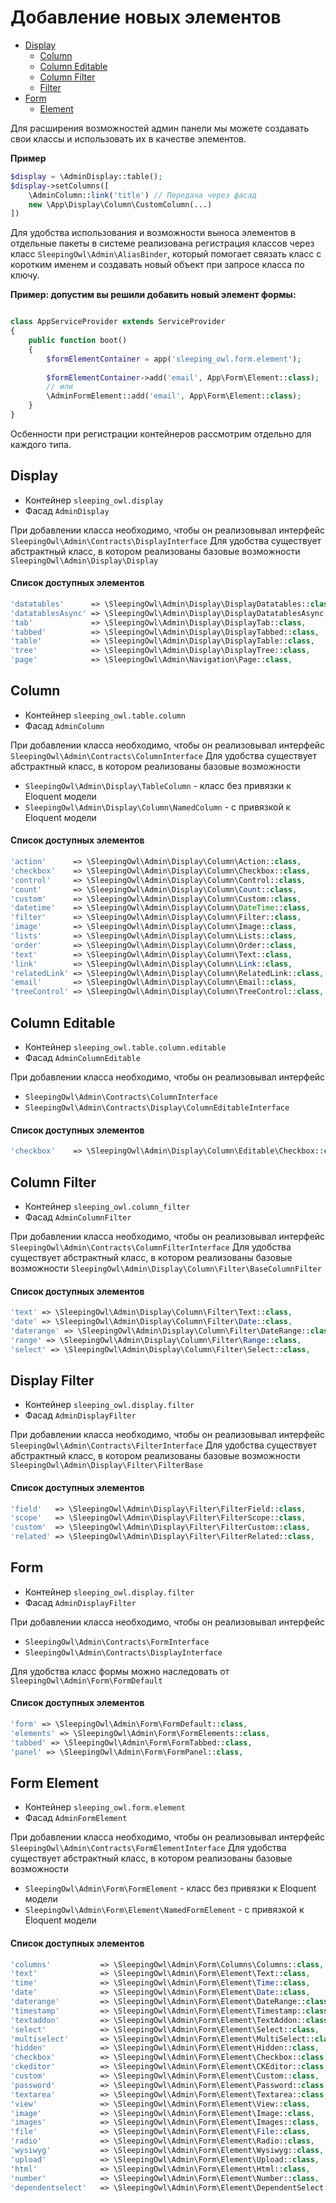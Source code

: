 # Добавление новых элементов

 - [Display](#display)
    - [Column](#column)
    - [Column Editable](#column-editable)
    - [Column Filter](#column-filter)
    - [Filter](#display-filter)
 - [Form](#form)
    - [Element](#form-element)


Для расширения возможностей админ панели мы можете создавать свои классы и использовать их в качестве элементов.

**Пример**

```php
$display = \AdminDisplay::table();
$display->setColumns([
	\AdminColumn::link('title') // Передача через фасад
	new \App\Display\Column\CustomColumn(...)
])
```

Для удобства использования и возможности выноса элементов в отдельные пакеты в системе реализована регистрация классов
через класс `SleepingOwl\Admin\AliasBinder`, который помогает связать класс с коротким именем и создавать новый объект 
при запросе класса по ключу.

**Пример: допустим вы решили добавить новый элемент формы:**
```php

class AppServiceProvider extends ServiceProvider
{
	public function boot() 
	{
		$formElementContainer = app('sleeping_owl.form.element');
		
		$formElementContainer->add('email', App\Form\Element::class);
		// или
		\AdminFormElement::add('email', App\Form\Element::class);
	}
}
```

Осбенности при регистрации контейнеров рассмотрим отдельно для каждого типа.

<a name="display"></a>
## Display

 - Контейнер `sleeping_owl.display`
 - Фасад `AdminDisplay`

При добавлении класса необходимо, чтобы он реализовывал интерфейс `SleepingOwl\Admin\Contracts\DisplayInterface`
Для удобства существует абстрактный класс, в котором реализованы базовые возможности `SleepingOwl\Admin\Display\Display`

#### Список доступных элементов
```php
'datatables'      => \SleepingOwl\Admin\Display\DisplayDatatables::class,
'datatablesAsync' => \SleepingOwl\Admin\Display\DisplayDatatablesAsync::class,
'tab'             => \SleepingOwl\Admin\Display\DisplayTab::class,
'tabbed'          => \SleepingOwl\Admin\Display\DisplayTabbed::class,
'table'           => \SleepingOwl\Admin\Display\DisplayTable::class,
'tree'            => \SleepingOwl\Admin\Display\DisplayTree::class,
'page'            => \SleepingOwl\Admin\Navigation\Page::class,
```


<a name="column"></a>
## Column

 - Контейнер `sleeping_owl.table.column`
 - Фасад `AdminColumn`
 
При добавлении класса необходимо, чтобы он реализовывал интерфейс `SleepingOwl\Admin\Contracts\ColumnInterface`
Для удобства существует абстрактный класс, в котором реализованы базовые возможности 
 - `SleepingOwl\Admin\Display\TableColumn` - класс без привязки к Eloquent модели
 - `SleepingOwl\Admin\Display\Column\NamedColumn` - с привязкой к Eloquent модели
 
#### Список доступных элементов
```php
'action'      => \SleepingOwl\Admin\Display\Column\Action::class,
'checkbox'    => \SleepingOwl\Admin\Display\Column\Checkbox::class,
'control'     => \SleepingOwl\Admin\Display\Column\Control::class,
'count'       => \SleepingOwl\Admin\Display\Column\Count::class,
'custom'      => \SleepingOwl\Admin\Display\Column\Custom::class,
'datetime'    => \SleepingOwl\Admin\Display\Column\DateTime::class,
'filter'      => \SleepingOwl\Admin\Display\Column\Filter::class,
'image'       => \SleepingOwl\Admin\Display\Column\Image::class,
'lists'       => \SleepingOwl\Admin\Display\Column\Lists::class,
'order'       => \SleepingOwl\Admin\Display\Column\Order::class,
'text'        => \SleepingOwl\Admin\Display\Column\Text::class,
'link'        => \SleepingOwl\Admin\Display\Column\Link::class,
'relatedLink' => \SleepingOwl\Admin\Display\Column\RelatedLink::class,
'email'       => \SleepingOwl\Admin\Display\Column\Email::class,
'treeControl' => \SleepingOwl\Admin\Display\Column\TreeControl::class,
```


<a name="column-editable"></a>
## Column Editable

 - Контейнер `sleeping_owl.table.column.editable`
 - Фасад `AdminColumnEditable`
 
При добавлении класса необходимо, чтобы он реализовывал интерфейс 
 - `SleepingOwl\Admin\Contracts\ColumnInterface`
 - `SleepingOwl\Admin\Contracts\Display\ColumnEditableInterface`
 
#### Список доступных элементов
```php
'checkbox'    => \SleepingOwl\Admin\Display\Column\Editable\Checkbox::class,
```


<a name="column-filter"></a>
## Column Filter

 - Контейнер `sleeping_owl.column_filter`
 - Фасад `AdminColumnFilter`
 
При добавлении класса необходимо, чтобы он реализовывал интерфейс `SleepingOwl\Admin\Contracts\ColumnFilterInterface`
Для удобства существует абстрактный класс, в котором реализованы базовые возможности `SleepingOwl\Admin\Display\Column\Filter\BaseColumnFilter`

#### Список доступных элементов
```php
'text' => \SleepingOwl\Admin\Display\Column\Filter\Text::class,
'date' => \SleepingOwl\Admin\Display\Column\Filter\Date::class,
'daterange' => \SleepingOwl\Admin\Display\Column\Filter\DateRange::class,
'range' => \SleepingOwl\Admin\Display\Column\Filter\Range::class,
'select' => \SleepingOwl\Admin\Display\Column\Filter\Select::class,
```

<a name="display-filter"></a>
## Display Filter

 - Контейнер `sleeping_owl.display.filter`
 - Фасад `AdminDisplayFilter`
 
При добавлении класса необходимо, чтобы он реализовывал интерфейс `SleepingOwl\Admin\Contracts\FilterInterface`
Для удобства существует абстрактный класс, в котором реализованы базовые возможности `SleepingOwl\Admin\Display\Filter\FilterBase`

#### Список доступных элементов
```php
'field'   => \SleepingOwl\Admin\Display\Filter\FilterField::class,
'scope'   => \SleepingOwl\Admin\Display\Filter\FilterScope::class,
'custom'  => \SleepingOwl\Admin\Display\Filter\FilterCustom::class,
'related' => \SleepingOwl\Admin\Display\Filter\FilterRelated::class,
```

<a name="form"></a>
## Form

 - Контейнер `sleeping_owl.display.filter`
 - Фасад `AdminDisplayFilter`
 
При добавлении класса необходимо, чтобы он реализовывал интерфейс 
 - `SleepingOwl\Admin\Contracts\FormInterface`
 - `SleepingOwl\Admin\Contracts\DisplayInterface`
 
Для удобства класс формы можно наследовать от `SleepingOwl\Admin\Form\FormDefault`

#### Список доступных элементов
```php
'form' => \SleepingOwl\Admin\Form\FormDefault::class,
'elements' => \SleepingOwl\Admin\Form\FormElements::class,
'tabbed' => \SleepingOwl\Admin\Form\FormTabbed::class,
'panel' => \SleepingOwl\Admin\Form\FormPanel::class,
```

<a name="form-element"></a>
## Form Element

 - Контейнер `sleeping_owl.form.element`
 - Фасад `AdminFormElement`
 
При добавлении класса необходимо, чтобы он реализовывал интерфейс `SleepingOwl\Admin\Contracts\FormElementInterface`
Для удобства существует абстрактный класс, в котором реализованы базовые возможности 
 - `SleepingOwl\Admin\Form\FormElement` - класс без привязки к Eloquent модели
 - `SleepingOwl\Admin\Form\Element\NamedFormElement` - с привязкой к Eloquent модели

#### Список доступных элементов
```php
'columns'           => \SleepingOwl\Admin\Form\Columns\Columns::class,
'text'              => \SleepingOwl\Admin\Form\Element\Text::class,
'time'              => \SleepingOwl\Admin\Form\Element\Time::class,
'date'              => \SleepingOwl\Admin\Form\Element\Date::class,
'daterange'         => \SleepingOwl\Admin\Form\Element\DateRange::class,
'timestamp'         => \SleepingOwl\Admin\Form\Element\Timestamp::class,
'textaddon'         => \SleepingOwl\Admin\Form\Element\TextAddon::class,
'select'            => \SleepingOwl\Admin\Form\Element\Select::class,
'multiselect'       => \SleepingOwl\Admin\Form\Element\MultiSelect::class,
'hidden'            => \SleepingOwl\Admin\Form\Element\Hidden::class,
'checkbox'          => \SleepingOwl\Admin\Form\Element\Checkbox::class,
'ckeditor'          => \SleepingOwl\Admin\Form\Element\CKEditor::class,
'custom'            => \SleepingOwl\Admin\Form\Element\Custom::class,
'password'          => \SleepingOwl\Admin\Form\Element\Password::class,
'textarea'          => \SleepingOwl\Admin\Form\Element\Textarea::class,
'view'              => \SleepingOwl\Admin\Form\Element\View::class,
'image'             => \SleepingOwl\Admin\Form\Element\Image::class,
'images'            => \SleepingOwl\Admin\Form\Element\Images::class,
'file'              => \SleepingOwl\Admin\Form\Element\File::class,
'radio'             => \SleepingOwl\Admin\Form\Element\Radio::class,
'wysiwyg'           => \SleepingOwl\Admin\Form\Element\Wysiwyg::class,
'upload'            => \SleepingOwl\Admin\Form\Element\Upload::class,
'html'              => \SleepingOwl\Admin\Form\Element\Html::class,
'number'            => \SleepingOwl\Admin\Form\Element\Number::class,
'dependentselect'   => \SleepingOwl\Admin\Form\Element\DependentSelect::class,
```
